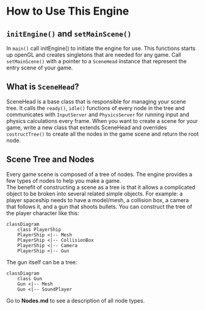 # How to Use This Engine

## ```initEngine()``` and ```setMainScene()```
In ```main()``` call initEngine() to initiate the engine for use. This functions starts up openGL and creates singletons that are needed for any game.
Call `setMainScene()` with a pointer to a ```SceneHead``` instance that represent the entry scene of your game.

## What is ```SceneHead```?
SceneHead is a base class that is responsible for managing your scene tree. It calls the ```ready()```, ```idle()``` functions of every node in the tree and communicates with `InputServer` and `PhysicsServer` for running input and physics calculations every frame.
When you want to create a scene for your game, write a new class that extends SceneHead and overrides ```costructTree()``` to create all the nodes in the game scene and return the root node.

## Scene Tree and Nodes
Every game scene is composed of a tree of nodes. The engine provides a few types of nodes to help you make a game.  
The benefit of constructing a scene as a tree is that it allows a complicated object to be broken into several related simple objects. For example: a player spaceship needs to have a model/mesh, a collision box, a camera that follows it, and a gun that shoots bullets. You can construct the tree of the player character like this:
```mermaid
classDiagram
    class PlayerShip
    PlayerShip <|-- Mesh
    PlayerShip <|-- CollisionBox
    PlayerShip <|-- Camera
    PlayerShip <|-- Gun
```
The gun itself can be a tree:  
```mermaid
classDiagram
    class Gun
    Gun <|-- Mesh
    Gun <|-- SoundPlayer
```

Go to **Nodes.md** to see a description of all node types.

